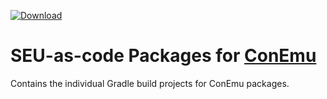 [ ![Download](https://api.bintray.com/packages/seu-as-code/maven/conemu/images/download.svg) ](https://bintray.com/seu-as-code/maven/conemu/_latestVersion)

# SEU-as-code Packages for [ConEmu](http://conemu.github.io/)

Contains the individual Gradle build projects for ConEmu packages.
